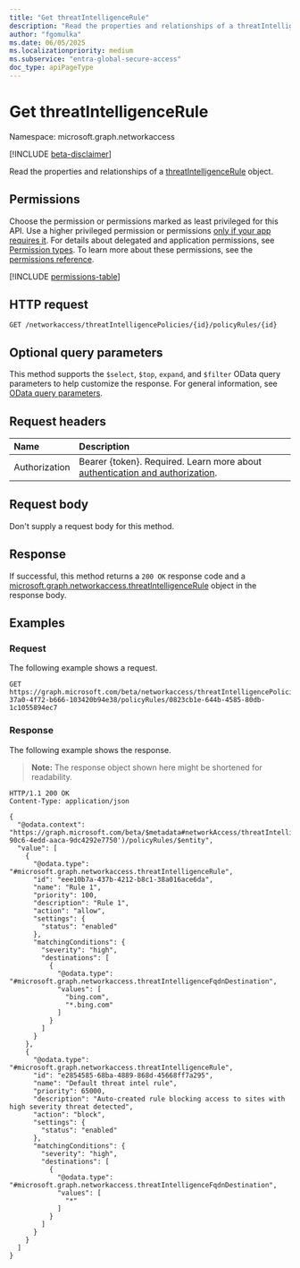 ```yaml
---
title: "Get threatIntelligenceRule"
description: "Read the properties and relationships of a threatIntelligenceRule object."
author: "fgomulka"
ms.date: 06/05/2025
ms.localizationpriority: medium
ms.subservice: "entra-global-secure-access"
doc_type: apiPageType
---
```


# Get threatIntelligenceRule

Namespace: microsoft.graph.networkaccess

[!INCLUDE [beta-disclaimer](../../includes/beta-disclaimer.md)]

Read the properties and relationships of a [threatIntelligenceRule](../resources/networkaccess-threatintelligencerule.md) object.

## Permissions

Choose the permission or permissions marked as least privileged for this API. Use a higher privileged permission or permissions [only if your app requires it](/graph/permissions-overview#best-practices-for-using-microsoft-graph-permissions). For details about delegated and application permissions, see [Permission types](/graph/permissions-overview#permission-types). To learn more about these permissions, see the [permissions reference](/graph/permissions-reference).

<!-- {
  "blockType": "permissions",
  "name": "networkaccess-threatintelligencerule-get-permissions"
}
-->
[!INCLUDE [permissions-table](../includes/permissions/networkaccess-threatintelligencerule-get-permissions.md)]

## HTTP request

<!-- {
  "blockType": "ignored"
}
-->
``` http
GET /networkaccess/threatIntelligencePolicies/{id}/policyRules/{id}
```

## Optional query parameters

This method supports the `$select`, `$top`, `expand`, and `$filter` OData query parameters to help customize the response.  For general information, see [OData query parameters](/graph/query-parameters).

## Request headers

|Name|Description|
|:---|:---|
|Authorization|Bearer {token}. Required. Learn more about [authentication and authorization](/graph/auth/auth-concepts).|

## Request body

Don't supply a request body for this method.

## Response

If successful, this method returns a `200 OK` response code and a [microsoft.graph.networkaccess.threatIntelligenceRule](../resources/networkaccess-threatintelligencerule.md) object in the response body.

## Examples

### Request

The following example shows a request.
<!-- {
  "blockType": "request",
  "name": "get_threatintelligencerule"
}
-->
``` http
GET https://graph.microsoft.com/beta/networkaccess/threatIntelligencePolicies/ac253559-37a0-4f72-b666-103420b94e38/policyRules/0823cb1e-644b-4585-80db-1c1055894ec7
```


### Response

The following example shows the response.
>**Note:** The response object shown here might be shortened for readability.
<!-- {
  "blockType": "response",
  "truncated": true,
  "@odata.type": "microsoft.graph.networkaccess.threatIntelligenceRule"
}
-->
``` http
HTTP/1.1 200 OK
Content-Type: application/json

{
  "@odata.context": "https://graph.microsoft.com/beta/$metadata#networkAccess/threatIntelligencePolicies('a8352c78-90c6-4edd-aaca-9dc4292e7750')/policyRules/$entity",
  "value": [
    {
      "@odata.type": "#microsoft.graph.networkaccess.threatIntelligenceRule",
      "id": "eee10b7a-437b-4212-b8c1-38a016ace6da",
      "name": "Rule 1",
      "priority": 100,
      "description": "Rule 1",
      "action": "allow",
      "settings": {
        "status": "enabled"
      },
      "matchingConditions": {
        "severity": "high",
        "destinations": [
          {
            "@odata.type": "#microsoft.graph.networkaccess.threatIntelligenceFqdnDestination",
            "values": [
              "bing.com",
              "*.bing.com"
            ]
          }
        ]
      }
    },
    {
      "@odata.type": "#microsoft.graph.networkaccess.threatIntelligenceRule",
      "id": "e2854585-68ba-4889-868d-45668ff7a295",
      "name": "Default threat intel rule",
      "priority": 65000,
      "description": "Auto-created rule blocking access to sites with high severity threat detected",
      "action": "block",
      "settings": {
        "status": "enabled"
      },
      "matchingConditions": {
        "severity": "high",
        "destinations": [
          {
            "@odata.type": "#microsoft.graph.networkaccess.threatIntelligenceFqdnDestination",
            "values": [
              "*"
            ]
          }
        ]
      }
    }
  ]
}
```

